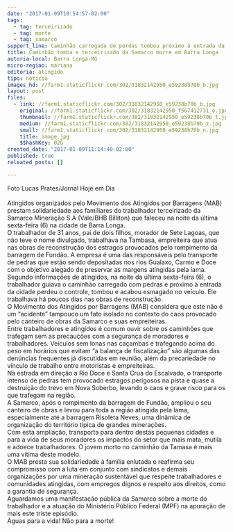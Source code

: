 ```yaml
---
date: "2017-01-09T10:54:57-02:00"
tags:
  - tag: terceirizado
  - tag: morte
  - tag: samarco
support_line: Caminhão carregado de perdas tombou próximo à entrada da cidade atingida pela lama de Fundão e matou trabalhador de 31 anos
title: Caminhão tomba e terceirizado da Samarco morre em Barra Longa
autoria-local: Barra Longa-MG
micro-regiao: mariana
editoria: atingido
tipo: noticia
images_hd: //farm1.staticflickr.com/302/31832142950_e59238b70b_b.jpg
layout: post
files:
  - link: //farm1.staticflickr.com/302/31832142950_e59238b70b_b.jpg
    original: //farm1.staticflickr.com/302/31832142950_f567412731_o.jpg
    thumbnail: //farm1.staticflickr.com/302/31832142950_e59238b70b_t.jpg
    medium: //farm1.staticflickr.com/302/31832142950_e59238b70b_z.jpg
    small: //farm1.staticflickr.com/302/31832142950_e59238b70b_n.jpg
    title: image.jpg
    $$hashKey: 02G
created_date: "2017-01-09T11:14:40-02:00"
published: true
releated_posts: []

---
```

<div>Foto Lucas Prates/Jornal Hoje em Dia&nbsp;<br />
&nbsp;</div>

<div>Atingidos organizados pelo Movimento dos Atingidos por Barragens (MAB) prestam solidariedade aos familiares do trabalhador terceirizado da Samarco Minera&ccedil;&atilde;o S.A (Vale/BHB Billiton) que faleceu na noite da &uacute;ltima sexta-feira (6) na cidade de Barra Longa.&nbsp;</div>

<div>O trabalhador de 31 anos, pai de dois filhos, morador de Sete Lagoas, que n&atilde;o teve o nome divulgado, trabalhava na Tambasa, empreiteira que atua nas obras de reconstru&ccedil;&atilde;o dos estragos provocados pelo rompimento da barragem de Fund&atilde;o. A empresa &eacute; uma das respons&aacute;veis pelo transporte de pedras que est&atilde;o sendo depositadas nos rios Gualaxo, Carmo e Doce com o objetivo alegado de preservar as margens atingidas pela lama.</div>

<div>Segundo informa&ccedil;&otilde;es de atingidos, na noite da &uacute;ltima sexta-feira (6), o trabalhador guiava o caminh&atilde;o carregado com pedras e pr&oacute;ximo &agrave; entrada da cidade perdeu o controle, tombou e acabou esmagado no ve&iacute;culo. Ele trabalhava h&aacute; poucos dias nas obras de reconstru&ccedil;&atilde;o.</div>

<div>O Movimento dos Atingidos por Barragens (MAB) considera que este n&atilde;o &eacute; um &ldquo;acidente&rdquo; tampouco um fato isolado no contexto do caos provocado pelo canteiro de obras da Samarco e suas empreiteiras.&nbsp;</div>

<div>Entre trabalhadores e atingidos &eacute; comum ouvir sobre os caminh&otilde;es que trafegam sem as precau&ccedil;&otilde;es com a seguran&ccedil;a de moradores e trabalhadores. Ve&iacute;culos sem lonas nas ca&ccedil;ambas e trafegando acima do peso em hor&aacute;rios que evitam &ldquo;a balan&ccedil;a de fiscaliza&ccedil;&atilde;o&rdquo; s&atilde;o algumas das den&uacute;ncias frequentes j&aacute; discutidas em reuni&atilde;o, al&eacute;m da precariedade no v&iacute;nculo de trabalho entre motoristas e empreiteiras.</div>

<div>Na estrada em dire&ccedil;&atilde;o a Rio Doce e Santa Crua do Escalvado, o transporte intenso de pedras tem provocado estragos perigosos na pista e quase a destrui&ccedil;&atilde;o do trevo em Nova Soberbo, levando o caos e grave risco para os que trafegam na regi&atilde;o.&nbsp;</div>

<div>A Samarco, ap&oacute;s o rompimento da barragem de Fund&atilde;o, ampliou o seu canteiro de obras e levou para toda a regi&atilde;o atingida pela lama, especialmente at&eacute; a barragem Risoleta Neves, uma din&acirc;mica de organiza&ccedil;&atilde;o do territ&oacute;rio t&iacute;pica de grandes minera&ccedil;&otilde;es.&nbsp;</div>

<div>Com esta amplia&ccedil;&atilde;o, transporta para dentro destas pequenas cidades e para a vida de seus moradores os impactos do setor que mais mata, mutila e adoece trabalhadores. O jovem morto no caminh&atilde;o da Tamasa &eacute; mais uma v&iacute;tima deste modelo.</div>

<div>O MAB presta sua solidariedade &agrave; fam&iacute;lia enlutada e reafirma seu compromisso com a luta em conjunto com sindicatos e demais organiza&ccedil;&otilde;es por uma minera&ccedil;&atilde;o sustent&aacute;vel que respeite trabalhadores e comunidades atingidas, com empregos dignos e respeito aos direitos, como a garantia de seguran&ccedil;a.</div>

<div>Aguardamos uma manifesta&ccedil;&atilde;o p&uacute;blica da Samarco sobre a morte do trabalhador e a atua&ccedil;&atilde;o do Minist&eacute;rio P&uacute;blico Federal (MPF) na apura&ccedil;&atilde;o de mais este triste epis&oacute;dio.</div>

<div>&Aacute;guas para a vida! N&atilde;o para a morte!</div>
